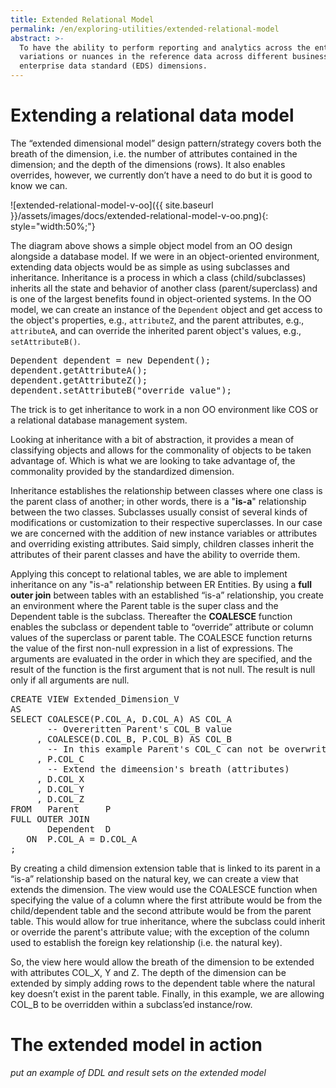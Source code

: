 ```yaml
---
title: Extended Relational Model
permalink: /en/exploring-utilities/extended-relational-model
abstract: >- 
  To have the ability to perform reporting and analytics across the enterprise, there needs to exist a common core set of reference data/dimensions. However, this does not allow
  variations or nuances in the reference data across different business units in the enterprise. The "Extended Relational Model" allows business units to extend and/or override
  enterprise data standard (EDS) dimensions.
---
```

# Extending a relational data model

The “extended dimensional model” design pattern/strategy covers both the breath of the dimension, i.e. the number of attributes contained in the dimension; and the depth of the dimensions (rows).  It also enables overrides, however, we currently don’t have a need to do but it is good to know we can.

![extended-relational-model-v-oo]({{ site.baseurl }}/assets/images/docs/extended-relational-model-v-oo.png){: style="width:50%;"}

The diagram above shows a simple object model from an OO design alongside a database model. If we were in an object-oriented environment, extending data objects would be as simple as using subclasses and inheritance.  Inheritance is a process in which a class (child/subclasses) inherits all the state and behavior of another class (parent/superclass) and is one of the largest benefits found in object-oriented systems.  In the OO model, we can create an instance of the `Dependent` object and get access to the object's properties, e.g., `attributeZ`, and the parent attributes, e.g., `attributeA`, and can override the inherited parent object's values, e.g., `setAttributeB()`.

<pre name="code" class="java">
Dependent dependent = new Dependent();
dependent.getAttributeA();
dependent.getAttributeZ();
dependent.setAttributeB("override value");
</pre>

The trick is to get inheritance to work in a non OO environment like COS or a relational database management system.   

Looking at inheritance with a bit of abstraction, it provides a mean of classifying objects and allows for the commonality of objects to be taken advantage of.  Which is what we are looking to take advantage of, the commonality provided by the standardized dimension.

Inheritance establishes the relationship between classes where one class is the parent class of another; in other words, there is a "**is-a**" relationship between the two classes.  Subclasses usually consist of several kinds of modifications or customization to their respective superclasses.  In our case we are concerned with the addition of new instance variables or attributes and overriding existing attributes.  Said simply, children classes inherit the attributes of their parent classes and have the ability to override them.

Applying this concept to relational tables, we are able to implement inheritance on any "is-a" relationship between ER Entities. By using a **full outer join** between tables with an established “is-a” relationship, you create an environment where the Parent table is the super class and the Dependent table is the subclass.  Thereafter the **COALESCE** function enables the subclass or dependent table to “override” attribute or column values of the superclass or parent table.  The COALESCE function returns the value of the first non-null expression in a list of expressions.  The arguments are evaluated in the order in which they are specified, and the result of the function is the first argument that is not null. The result is null only if all arguments are null.  

<pre name="code" class="sql">
CREATE VIEW Extended_Dimension_V
AS
SELECT COALESCE(P.COL_A, D.COL_A) AS COL_A
       -- Overeritten Parent's COL_B value
     , COALESCE(D.COL_B, P.COL_B) AS COL_B
       -- In this example Parent's COL_C can not be overwritten
     , P.COL_C
       -- Extend the dimeension's breath (attributes)
     , D.COL_X
     , D.COL_Y
     , D.COL_Z
FROM   Parent     P
FULL OUTER JOIN  
       Dependent  D
   ON  P.COL_A = D.COL_A
;
</pre>

By creating a child dimension extension table that is linked to its parent in a “is-a” relationship based on the natural key, we can create a view that extends the dimension.  The view would use the COALESCE function when specifying the value of a column where the first attribute would be from the child/dependent table and the second attribute would be from the parent table.  This would allow for true inheritance, where the subclass could inherit or override the parent's attribute value; with the exception of the column used to establish the foreign key relationship (i.e. the natural key).

So, the view here would allow the breath of the dimension to be extended with attributes COL_X, Y and Z.  The depth of the dimension can be extended by simply adding rows to the dependent table where the natural key doesn’t exist in the parent table.  Finally, in this example, we are allowing COL_B to be overridden within a subclass’ed instance/row.

# The extended model in action

_put an example of DDL and result sets on the extended model_
